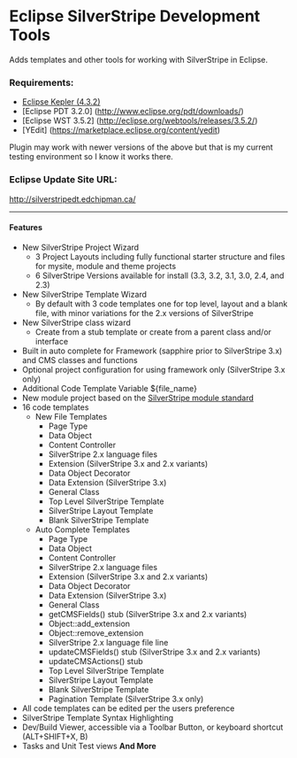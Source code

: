 Eclipse SilverStripe Development Tools
======================
Adds templates and other tools for working with SilverStripe in Eclipse.

 
### Requirements:
* [Eclipse Kepler (4.3.2)](http://eclipse.org/kepler/)
* [Eclipse PDT 3.2.0] (http://www.eclipse.org/pdt/downloads/)
* [Eclipse WST 3.5.2] (http://eclipse.org/webtools/releases/3.5.2/)
* [YEdit] (https://marketplace.eclipse.org/content/yedit)

Plugin may work with newer versions of the above but that is my current testing environment so I know it works there.

### Eclipse Update Site URL:
http://silverstripedt.edchipman.ca/

---

#### Features
* New SilverStripe Project Wizard
  * 3 Project Layouts including fully functional starter structure and files for mysite, module and theme projects
  * 6 SilverStripe Versions available for install (3.3, 3.2, 3.1, 3.0, 2.4, and 2.3)
* New SilverStripe Template Wizard
  * By default with 3 code templates one for top level, layout and a blank file, with minor variations for the 2.x versions of SilverStripe
* New SilverStripe class wizard
  * Create from a stub template or create from a parent class and/or interface
* Built in auto complete for Framework (sapphire prior to SilverStripe 3.x) and CMS classes and functions
* Optional project configuration for using framework only (SilverStripe 3.x only)
* Additional Code Template Variable ${file_name}
* New module project based on the [SilverStripe module standard](https://github.com/silverstripe/silverstripe-module)
* 16 code templates
  * New File Templates
    * Page Type
    * Data Object
    * Content Controller
    * SilverStripe 2.x language files
    * Extension (SilverStripe 3.x and 2.x variants)
    * Data Object Decorator
    * Data Extension (SilverStripe 3.x)
    * General Class
    * Top Level SilverStripe Template
    * SilverStripe Layout Template
    * Blank SilverStripe Template
  * Auto Complete Templates
    * Page Type
    * Data Object
    * Content Controller
    * SilverStripe 2.x language files
    * Extension (SilverStripe 3.x and 2.x variants)
    * Data Object Decorator
    * Data Extension (SilverStripe 3.x)
    * General Class
    * getCMSFields() stub (SilverStripe 3.x and 2.x variants)
    * Object::add_extension
    * Object::remove_extension
    * SilverStripe 2.x language file line
    * updateCMSFields() stub (SilverStripe 3.x and 2.x variants)
    * updateCMSActions() stub
    * Top Level SilverStripe Template
    * SilverStripe Layout Template
    * Blank SilverStripe Template
    * Pagination Template (SilverStripe 3.x only)
* All code templates can be edited per the users preference
* SilverStripe Template Syntax Highlighting
* Dev/Build Viewer, accessible via a Toolbar Button, or keyboard shortcut (ALT+SHIFT+X, B)
* Tasks and Unit Test views
__And More__